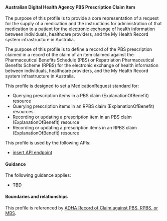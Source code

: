 #### Australian Digital Health Agency PBS Prescription Claim Item
The purpose of this profile is to provide a core representation of a request for the supply of a medication and the instructions for administration of that medication to a patient for the electronic exchange of health information between individuals, healthcare providers, and the My Health Record system infrastructure in Australia.

The purpose of this profile is to define a record of the PBS prescription claimed in a record of the claim of an item claimed against the Pharmaceutical Benefits Schedule (PBS) or Repatriation Pharmaceutical Benefits Scheme (RPBS) for the electronic exchange of health information between individuals, healthcare providers, and the My Health Record system infrastructure in Australia.

This profile is designed to set a MedicationRequest standard for:
* Querying prescription items in a PBS claim (ExplanationOfBenefit) resource
* Querying prescription items in an RPBS claim (ExplanationOfBenefit) resources
* Recording or updating a prescription item in an PBS claim (ExplanationOfBenefit) resource
* Recording or updating a prescription items in an RPBS claim (ExplanationOfBenefit) resource

This profile is used by the following APIs:
* [insert API endpoint](StructureDefinition-TBD-1.html)

#### Guidance
The following guidance applies:
* TBD


#### Boundaries and relationships
This profile is referenced by 
[ADHA Record of Claim against PBS, RPBS, or MBS](StructureDefinition-dh-explanationofbenefit-medicare-1.html).